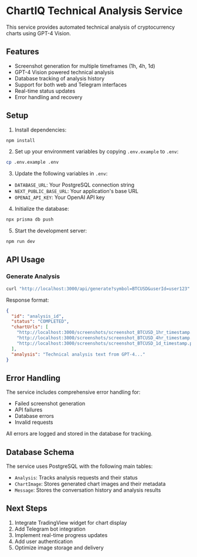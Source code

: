 # ChartIQ Technical Analysis Service

This service provides automated technical analysis of cryptocurrency charts using GPT-4 Vision.

## Features

- Screenshot generation for multiple timeframes (1h, 4h, 1d)
- GPT-4 Vision powered technical analysis
- Database tracking of analysis history
- Support for both web and Telegram interfaces
- Real-time status updates
- Error handling and recovery

## Setup

1. Install dependencies:
```bash
npm install
```

2. Set up your environment variables by copying `.env.example` to `.env`:
```bash
cp .env.example .env
```

3. Update the following variables in `.env`:
- `DATABASE_URL`: Your PostgreSQL connection string
- `NEXT_PUBLIC_BASE_URL`: Your application's base URL
- `OPENAI_API_KEY`: Your OpenAI API key

4. Initialize the database:
```bash
npx prisma db push
```

5. Start the development server:
```bash
npm run dev
```

## API Usage

### Generate Analysis

```bash
curl "http://localhost:3000/api/generate?symbol=BTCUSD&userId=user123"
```

Response format:
```json
{
  "id": "analysis_id",
  "status": "COMPLETED",
  "chartUrls": [
    "http://localhost:3000/screenshots/screenshot_BTCUSD_1hr_timestamp.png",
    "http://localhost:3000/screenshots/screenshot_BTCUSD_4hr_timestamp.png",
    "http://localhost:3000/screenshots/screenshot_BTCUSD_1d_timestamp.png"
  ],
  "analysis": "Technical analysis text from GPT-4..."
}
```

## Error Handling

The service includes comprehensive error handling for:
- Failed screenshot generation
- API failures
- Database errors
- Invalid requests

All errors are logged and stored in the database for tracking.

## Database Schema

The service uses PostgreSQL with the following main tables:
- `Analysis`: Tracks analysis requests and their status
- `ChartImage`: Stores generated chart images and their metadata
- `Message`: Stores the conversation history and analysis results

## Next Steps

1. Integrate TradingView widget for chart display
2. Add Telegram bot integration
3. Implement real-time progress updates
4. Add user authentication
5. Optimize image storage and delivery 